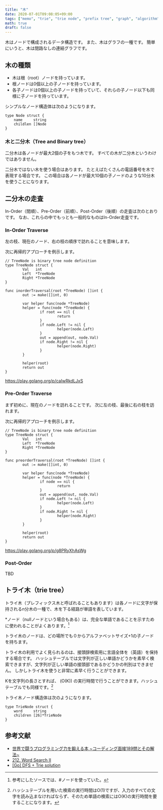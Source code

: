 ```yaml
---
title: "木"
date: 2020-07-01T09:08:05+09:00
tags: ["memo", "trie", "trie node", "prefix tree", "graph", "algorithm"]
math: true
draft: false
---
```


木はノードで構成されるデータ構造です。
また、木はグラフの一種です。
簡単にいうと、木は閉路なしの連結グラフです。

## 木の種類

- 木は根（root）ノードを持っています。
- 根ノードは0個以上の子ノードを持っています。
- 各子ノードは0個以上の子ノードを持っていて、それらの子ノード以下も同様に子ノードを持っています。

シンプルなノード構造体は次のようになります。

```golang
type Node struct {
	name     string
	childlen []Node
}
```

### 木と二分木（Tree and Binary tree）

二分木は各ノードが最大2個の子をもつ木です。
すべての木が二分木というわけではありません。

二分木ではない木を使う場合はあります。
たとえばたくさんの電話番号を木で表現する場合です。
この場合は各ノードが最大10個の子ノードのような10分木を使うことになります。



## 二分木の走査

In-Order（間順）、Pre-Order（前順）、Post-Order（後順）の走査は次のとおりです。
なお、これらの中でもっとも一般的なものはIn-Order走査です。

### In-Order Traverse

左の枝、現在のノード、右の枝の順序で訪れることを意味します。

次に再帰的アプローチを例示します。

```golang
// TreeNode is binary tree node definition
type TreeNode struct {
        Val   int
        Left  *TreeNode
        Right *TreeNode
}

func inorderTraversal(root *TreeNode) []int {
        out := make([]int, 0)

        var helper func(node *TreeNode)
        helper = func(node *TreeNode) {
                if root == nil {
                        return
                }
                if node.Left != nil {
                        helper(node.Left)
                }
                out = append(out, node.Val)
                if node.Right != nil {
                        helper(node.Right)
                }
        }

        helper(root)
        return out
}
```

https://play.golang.org/p/caIwRkdLJxS

### Pre-Order Traverse

まず初めに、現在のノードを訪れることです。
次に左の枝、最後に右の枝を訪れます。

次に再帰的アプローチを例示します。

```golang
// TreeNode is binary tree node definition
type TreeNode struct {
        Val   int
        Left  *TreeNode
        Right *TreeNode
}

func preorderTraversal(root *TreeNode) []int {
        out := make([]int, 0)

        var helper func(node *TreeNode)
        helper = func(node *TreeNode) {
                if node == nil {
                        return
                }
                out = append(out, node.Val)
                if node.Left != nil {
                        helper(node.Left)
                }
                if node.Right != nil {
                        helper(node.Right)
                }
        }

        helper(root)
        return out
}
```

https://play.golang.org/p/g8PRyXhAsWg


### Post-Order

TBD

## トライ木（trie tree）

トライ木（プレフィックス木と呼ばれることもあります）は各ノードに文字が保持されるn分木の一種で、木を下る経路が単語を表しています。

*ノード（nullノードという場合もある）は、完全な単語であることを示すために使われることがよくあります。[^1]

トライ木のノードは、どの場所でも０からアルファベットサイズ+1の子ノードを持ちます。

トライ木の利用でよく見られるのは、接頭辞検索用に言語全体を（英語）を保持する場合です。
ハッシュテーブルでは文字列が正しい単語かどうかを素早く検索できますが、文字列が正しい単語の接頭部であるかどうかの判別はできません。
しかしトライ木を使うと非常に素早く行うことができます。

Kを文字列の長さとすれば、 \(O(K)\) の実行時間で行うことができます。ハッシュテーブルでも同様です。[^2]

[^1]: 参考にしたソースでは、#ノードを使っていた。
[^2]: ハッシュテーブルを用いた検索の実行時間はO(1)ですが、入力のすべての文字を読み込まなければならず、そのため単語の検索にはO(K)の実行時間を要することになります。

トライ木ノード構造体は次のようになります。

```golang
type TrieNode struct {
	word     string
	children [26]*TrieNode
}
```

## 参考文献
- [世界で闘うプログラミング力を鍛える本 ~コーディング面接189問とその解法~](https://www.amazon.co.jp/dp/4839960100/ref=cm_sw_em_r_mt_dp_U_u83ZEbF120Y65)
- [212. Word Search II](https://leetcode.com/problems/word-search-ii/)
- [[Go] DFS + Trie solution](https://leetcode.com/problems/word-search-ii/discuss/542405/Go-DFS-+-Trie-solution)
